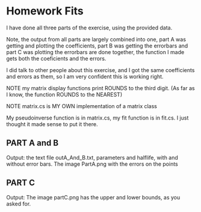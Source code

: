 Homework Fits
===========
I have done all three parts of the exercise, using the provided data.

Note, the output from all parts are largely combined into one, part A was getting and plotting the coefficients, part B was getting the errorbars and part C was plotting the errorbars are done together, the function I made gets both the coeficients and the errors.


I did talk to other people about this exercise, and I got the same coefficients and errors as them, so I am very confident this is working right.

NOTE my matrix display functions print ROUNDS to the third digit. (As far as I know, the function ROUNDS to the NEAREST)

NOTE matrix.cs is MY OWN implementation of a matrix class

My pseudoinverse function is in matrix.cs, my fit function is in fit.cs. I just thought it made sense to put it there.

PART A and B
-----
Output: the text file outA\_And\_B.txt, parameters and halflife, with and without error bars. The image PartA.png with the errors on the points

PART C
----
Output: The image partC.png has the upper and lower bounds, as you asked for.
